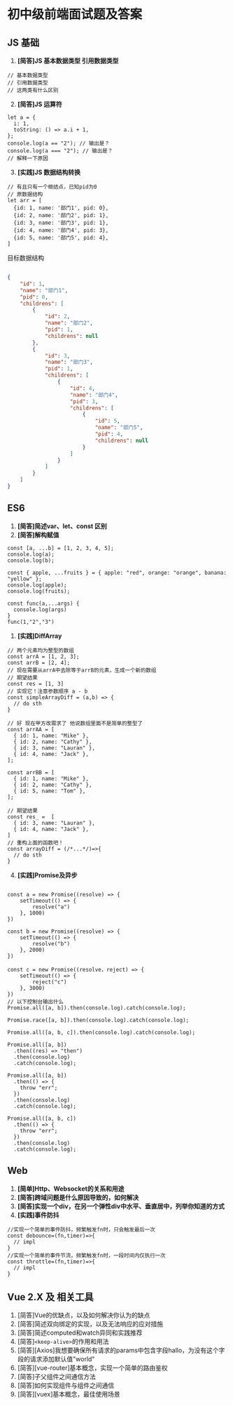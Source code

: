 # 初中级前端面试题及答案

## JS 基础

1. **[简答]JS 基本数据类型 引用数据类型**

  ```JS
  // 基本数据类型
  // 引用数据类型
  // 这两类有什么区别
  ```

2. **[简答]JS 运算符**

```JS
let a = {
  i: 1,
  toString: () => a.i + 1,
};
console.log(a == "2"); // 输出是？
console.log(a === "2"); // 输出是？
// 解释一下原因
```

3. **[实践]JS 数据结构转换**

``` JS
// 有且只有一个根结点，已知pid为0
// 原数据结构
let arr = [
  {id: 1, name: '部门1', pid: 0},
  {id: 2, name: '部门2', pid: 1},
  {id: 3, name: '部门3', pid: 1},
  {id: 4, name: '部门4', pid: 3},
  {id: 5, name: '部门5', pid: 4},
]
```
目标数据结构
```JSON

{
    "id": 1,
    "name": "部门1",
    "pid": 0,
    "childrens": [
        {
            "id": 2,
            "name": "部门2",
            "pid": 1,
            "childrens": null
        },
        {
            "id": 3,
            "name": "部门3",
            "pid": 1,
            "childrens": [
                {
                    "id": 4,
                    "name": "部门4",
                    "pid": 3,
                    "childrens": [
                        {
                            "id": 5,
                            "name": "部门5",
                            "pid": 4,
                            "childrens": null
                        }
                    ]
                }
            ]
        }
    ]
}
```

## ES6

1. **[简答]简述var、let、const 区别**
2. **[简答]解构赋值**
   
```JS
const [a, ...b] = [1, 2, 3, 4, 5];
console.log(a);
console.log(b);

const { apple, ...fruits } = { apple: "red", orange: "orange", banana: "yellow" };
console.log(apple);
console.log(fruits);

const func(a,...args) {
  console.log(args)
}
func(1,"2","3")
```

1. **[实践]DiffArray**
   
```JS
// 两个元素均为整型的数组
const arrA = [1, 2, 3];
const arrB = [2, 4];
// 现在需要从arrA中去除等于arrB的元素，生成一个新的数组
// 期望结果 
const res = [1, 3]
// 实现它！注意参数顺序 a - b
const simpleArrayDiff = (a,b) => {
  // do sth
}

// 好 现在甲方改需求了 他说数组里面不是简单的整型了
const arrAA = [
  { id: 1, name: "Mike" },
  { id: 2, name: "Cathy" },
  { id: 3, name: "Lauran" },
  { id: 4, name: "Jack" },
];

const arrBB = [
  { id: 1, name: "Mike" },
  { id: 2, name: "Cathy" },
  { id: 5, name: "Tom" },
];

// 期望结果
const res_ =  [
  { id: 3, name: "Lauran" },
  { id: 4, name: "Jack" },
]
// 重构上面的函数吧！
const arrayDiff = (/*...*/)=>{
  // do sth
}

```

4. **[实践]Promise及异步**

```JS

const a = new Promise((resolve) => {
    setTimeout(() => {
        resolve("a")
    }, 1000)
})

const b = new Promise((resolve) => {
    setTimeout(() => {
        resolve("b")
    }, 2000)
})

const c = new Promise((resolve，reject) => {
    setTimeout(() => {
        reject("c")
    }, 3000)
})
// 以下控制台输出什么
Promise.all([a, b]).then(console.log).catch(console.log);

Promise.race([a, b]).then(console.log).catch(console.log);

Promise.all([a, b, c]).then(console.log).catch(console.log);

Promise.all([a, b])
  .then((res) => "then")
  .then(console.log)
  .catch(console.log);

Promise.all([a, b])
  .then(() => {
    throw "err";
  })
  .then(console.log)
  .catch(console.log);

Promise.all([a, b, c])
  .then(() => {
    throw "err";
  })
  .then(console.log)
  .catch(console.log);
```

## Web

1. **[简单]Http、Websocket的关系和用途**
2. **[简答]跨域问题是什么原因导致的，如何解决**
3. **[简答]实现一个div，在另一个弹性div中水平、垂直居中，列举你知道的方式**
4. **[实践]事件防抖**

```JS
//实现一个简单的事件防抖，频繁触发fn时，只会触发最后一次
const debounce=(fn,timer)=>{
  // impl
}
//实现一个简单的事件节流，频繁触发fn时，一段时间内仅执行一次
const throttle=(fn,timer)=>{
  // impl
}
```

## Vue 2.X 及 相关工具

1. [简答]Vue的优缺点，以及如何解决你认为的缺点
2. [简答]简述双向绑定的实现，以及无法响应的应对措施
3. [简答]简述computed和watch异同和实践推荐
4. [简答]`<keep-alive>`的作用和用法
5. [简答][Axios]我想要确保所有请求的params中包含字段hallo，为没有这个字段的请求添加默认值"world"
6. [简答][vue-router]基本概念，实现一个简单的路由鉴权
7. [简答]子父组件之间通信方法
8. [简答]如何实现组件与组件之间通信
9. [简答][vuex]基本概念，最佳使用场景

